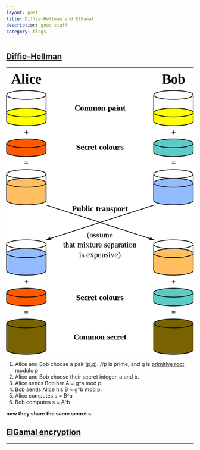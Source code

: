 ```yaml
---
layout: post
title: Diffie-Hellman and ElGamal
description: good stuff
category: blogs
---
```


## [Diffie–Hellman](https://en.wikipedia.org/wiki/Diffie%E2%80%93Hellman_key_exchange)
-----------------

![alter text](../../resources/postImage/DiffieHellman/800px-Diffie-Hellman_Key_Exchange.svg.png)

1. Alice and Bob choose a pair (p,g).    //p is prime, and g is [primitive root modulo p](https://en.wikipedia.org/wiki/Primitive_root_modulo_n)
2. Alice and Bob choose their secret integer, a and b.
3. Alice sends Bob her A = g^a mod p.
4. Bob sends Alice his B = g^b mod p.
5. Alice computes s = B^a
6. Bob computes s = A^b

**now they share the same secret s.**

## [ElGamal encryption](https://en.wikipedia.org/wiki/ElGamal_encryption)
----------------------------------



[Yange]:    http://camscofie.github.io  "Yange"
